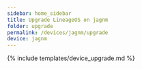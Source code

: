 ```yaml
---
sidebar: home_sidebar
title: Upgrade LineageOS on jagnm
folder: upgrade
permalink: /devices/jagnm/upgrade
device: jagnm
---
```

{% include templates/device_upgrade.md %}
